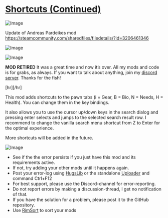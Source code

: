 # [Shortcuts (Continued)]()

![Image](https://i.imgur.com/buuPQel.png)

Update of Andreas Pardeikes mod https://steamcommunity.com/sharedfiles/filedetails/?id=3206461346

![Image](https://i.imgur.com/pufA0kM.png)
	
![Image](https://i.imgur.com/Z4GOv8H.png)

**MOD RETIRED**
It was a great time and now it’s over. All my mods and code is for grabs, as always. If you want to talk about anything, join my [discord server](https://discord.gg/fQp4MDbdxg).
Thanks for the fish!

[hr][/hr]

This mod adds shortcuts to the pawn tabs (i = Gear, B = Bio, N = Needs, H = Health). You can change them in the key bindings.

It also allows you to use the cursor up/down keys in the search dialog and pressing enter selects and jumps to the selected search result row. I recommend to change the vanilla search menu shortcut from Z to Enter for the optimal experience.

More shortcuts will be added in the future.

![Image](https://i.imgur.com/PwoNOj4.png)



-  See if the the error persists if you just have this mod and its requirements active.
-  If not, try adding your other mods until it happens again.
-  Post your error-log using [HugsLib](https://steamcommunity.com/workshop/filedetails/?id=818773962) or the standalone [Uploader](https://steamcommunity.com/sharedfiles/filedetails/?id=2873415404) and command Ctrl+F12
-  For best support, please use the Discord-channel for error-reporting.
-  Do not report errors by making a discussion-thread, I get no notification of that.
-  If you have the solution for a problem, please post it to the GitHub repository.
-  Use [RimSort](https://github.com/RimSort/RimSort/releases/latest) to sort your mods


